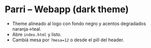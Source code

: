 # Parri – Webapp (dark theme)

- Theme alineado al logo con fondo negro y acentos degradados naranja→teal.
- Abre `index.html` y listo.
- Cambiá mesa por `?mesa=12` o desde el pill del header.
